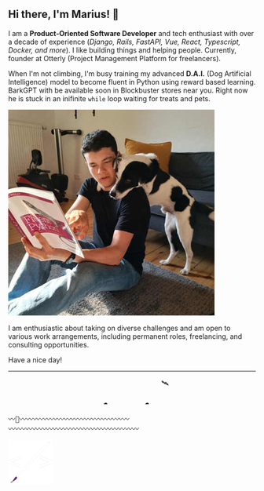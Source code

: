 ## Hi there, I'm Marius! 👋

I am a **Product-Oriented Software Developer** and tech enthusiast with over a decade of experience (_Django, Rails, FastAPI, Vue, React, Typescript, Docker, and more_). I like building things and helping people. Currently, founder at Otterly (Project Management Platform for freelancers).

When I'm not climbing, I'm busy training my advanced **D.A.I.** (Dog Artificial Intelligence) model to become fluent in Python using reward based learning. BarkGPT with be available soon in Blockbuster stores near you.
Right now he is stuck in an inifinite `while` loop waiting for treats and pets.

![Dog Training](dog-training.jpg)

I am enthusiastic about taking on diverse challenges and am open to various work arrangements, including permanent roles, freelancing, and consulting opportunities.

Have a nice day!

---

<pre>
                                     🛰️
 
                       ☁️         ☁️

〰️🚣〰️〰️〰️〰️〰️〰️〰️〰️〰️〰️〰️〰️〰️〰️〰️〰️
〰️〰️〰️〰️〰️〰️〰️〰️〰️〰️〰️〰️〰️〰️〰️〰️〰️〰️〰️
</pre>

 <img src="./logo.png" alt="logo" width="90" height="90">
